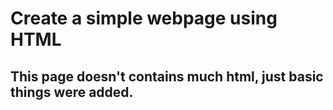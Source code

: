 # Create a simple webpage using HTML
## This page doesn't contains much html, just basic things were added.
